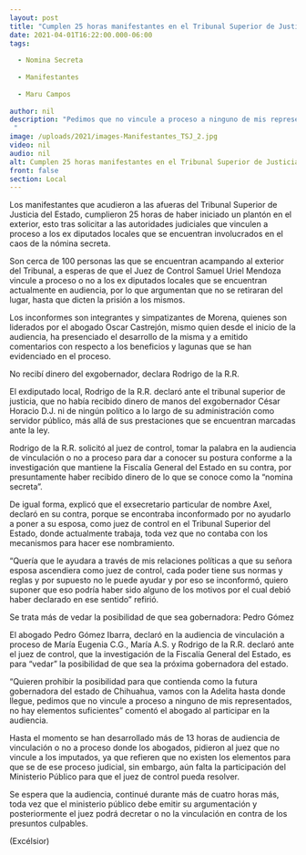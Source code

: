 ```yaml
---
layout: post
title: "Cumplen 25 horas manifestantes en el Tribunal Superior de Justicia"
date: 2021-04-01T16:22:00.000-06:00
tags:
  
  - Nomina Secreta
  
  - Manifestantes
  
  - Maru Campos
  
author: nil
description: "Pedimos que no vincule a proceso a ninguno de mis representados, no hay elementos suficientes, puntualizó el abogado de Maru Campos "
image: /uploads/2021/images-Manifestantes_TSJ_2.jpg
video: nil
audio: nil
alt: Cumplen 25 horas manifestantes en el Tribunal Superior de Justicia
front: false
section: Local
---
```


Los manifestantes que acudieron a las afueras del Tribunal Superior de Justicia del Estado, cumplieron 25 horas de haber iniciado un plantón en el exterior, esto tras solicitar a las autoridades judiciales que vinculen a proceso a los ex diputados locales que se encuentran involucrados en el caos de la nómina secreta.

Son cerca de 100 personas las que se encuentran acampando al exterior del Tribunal, a esperas de que el Juez de Control Samuel Uriel Mendoza vincule a proceso o no a los ex diputados locales que se encuentran actualmente en audiencia, por lo que argumentan que no se retiraran del lugar, hasta que dicten la prisión a los mismos.

Los inconformes son integrantes y simpatizantes de Morena, quienes son liderados por el abogado Oscar Castrejón, mismo quien desde el inicio de la audiencia, ha presenciado el desarrollo de la misma y a emitido comentarios con respecto a los beneficios y lagunas que se han evidenciado en el proceso.

No recibí dinero del exgobernador, declara Rodrigo de la R.R.

El exdiputado local, Rodrigo de la R.R. declaró ante el tribunal superior de justicia, que no había recibido dinero de manos del exgobernador César Horacio D.J. ni de ningún político a lo largo de su administración como servidor público, más allá de sus prestaciones que se encuentran marcadas ante la ley.

Rodrigo de la R.R. solicitó al juez de control, tomar la palabra en la audiencia de vinculación o no a proceso para dar a conocer su postura conforme a la investigación que mantiene la Fiscalía General del Estado en su contra, por presuntamente haber recibido dinero de lo que se conoce como la “nomina secreta”.

De igual forma, explicó que el exsecretario particular de nombre Axel, declaró en su contra, porque se encontraba inconformado por no ayudarlo a poner a su esposa, como juez de control en el Tribunal Superior del Estado, donde actualmente trabaja, toda vez que no contaba con los mecanismos para hacer ese nombramiento.

“Quería que le ayudara a través de mis relaciones políticas a que su señora esposa ascendiera como juez de control, cada poder tiene sus normas y reglas y por supuesto no le puede ayudar y por eso se inconformó, quiero suponer que eso podría haber sido alguno de los motivos por el cual debió haber declarado en ese sentido” refirió.

Se trata más de vedar la posibilidad de que sea gobernadora: Pedro Gómez

El abogado Pedro Gómez Ibarra, declaró en la audiencia de vinculación a proceso de María Eugenia C.G., María A.S. y Rodrigo de la R.R. declaró ante el juez de control, que la investigación de la Fiscalía General del Estado, es para “vedar” la posibilidad de que sea la próxima gobernadora del estado.

“Quieren prohibir la posibilidad para que contienda como la futura gobernadora del estado de Chihuahua, vamos con la Adelita hasta donde llegue, pedimos que no vincule a proceso a ninguno de mis representados, no hay elementos suficientes” comentó el abogado al participar en la audiencia.

Hasta el momento se han desarrollado más de 13 horas de audiencia de vinculación o no a proceso donde los abogados, pidieron al juez que no vincule a los imputados, ya que refieren que no existen los elementos para que se de ese proceso judicial, sin embargo, aún falta la participación del Ministerio Público para que el juez de control pueda resolver.

Se espera que la audiencia, continué durante más de cuatro horas más, toda vez que el ministerio público debe emitir su argumentación y posteriormente el juez podrá decretar o no la vinculación en contra de los presuntos culpables.

(Excélsior)